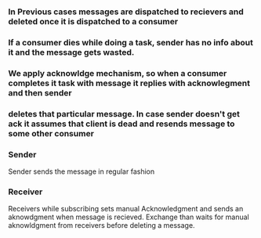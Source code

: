 ### In Previous cases messages are dispatched to recievers and deleted once it is dispatched to a consumer
### If a consumer dies while doing a task, sender has no info about it and the message gets wasted.
### We apply acknowldge mechanism, so when a consumer completes it task with message it replies with acknowlegment and then sender 
### deletes that particular message. In case sender doesn't get ack it assumes that client is dead and resends message to some other consumer

### Sender
Sender sends the message in regular fashion

### Receiver

Receivers while subscribing sets manual Acknowledgment and sends an aknowdgment when message is recieved. Exchange than waits for manual aknowldgment from receivers before deleting a message.
